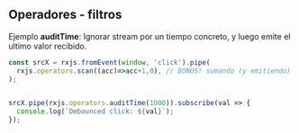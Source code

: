 ## Operadores - filtros

Ejemplo **auditTime**: Ignorar stream por un tiempo concreto, y luego emite el ultimo valor recibido.

```typescript
const srcX = rxjs.fromEvent(window, 'click').pipe(
  rxjs.operators.scan((acc)=>acc+1,0), // BONUS! sumando (y emitiendo) el número de clicks
);


srcX.pipe(rxjs.operators.auditTime(1000)).subscribe(val => {
  console.log(`Debounced click: ${val}`);
});
```